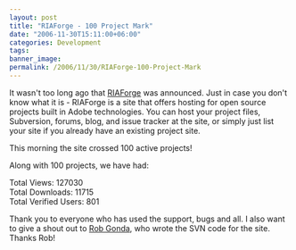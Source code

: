 ```yaml
---
layout: post
title: "RIAForge - 100 Project Mark"
date: "2006-11-30T15:11:00+06:00"
categories: Development 
tags: 
banner_image: 
permalink: /2006/11/30/RIAForge-100-Project-Mark
---
```


It wasn't too long ago that <a href="http://www.riaforge.org">RIAForge</a> was announced. Just in case you don't know what it is - RIAForge is a site that offers hosting for open source projects built in Adobe technologies. You can host your project files, Subversion, forums, blog, and issue tracker at the site, or simply just list your site if you already have an existing project site.

This morning the site crossed 100 active projects!

Along with 100 projects, we have had:

Total Views: 127030<br />
Total Downloads: 11715<br />
Total Verified Users: 801<br />

Thank you to everyone who has used the support, bugs and all. I also want to give a shout out to <a href="http://www.robgonda.com/blog/">Rob Gonda</a>, who wrote the SVN code for the site. Thanks Rob!